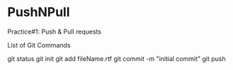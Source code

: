 # PushNPull
Practice#1: Push & Pull requests


List of Git Commands

git status
git init
git add fileName.rtf
git commit -m "initial commit"
git push
